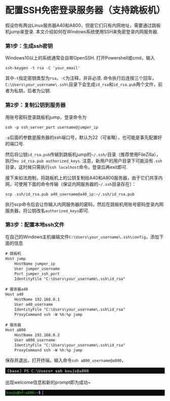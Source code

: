 # 配置SSH免密登录服务器（支持跳板机）

假设你有两台Linux服务器A40和A800，但是它们只有内网地址，需要通过跳板机jump来登录. 本文介绍如何在Windows系统使用SSH来免密登录内网服务器.

### 第1步：生成ssh密钥

Windows10以上的系统通常会自带OpenSSH. 打开Powershell或cmd，输入

```shell
ssh-keygen -t rsa -C 'your_email'
```

其中`-t`指定密钥类型为`rsa`，`-C`为注释，并非必须.  命令执行后连按三个回车，`C:\Users\your_username\.ssh\`目录下会生成`id_rsa`和`id_rsa.pub`两个文件，前者为私钥，后者为公钥.

### 第2步：复制公钥到服务器

用账号密码登录跳板机jump，登录命令为

```shell
ssh -p ssh_server_port username@jumper_ip
```

`-p`后面的参数是服务器的ssh端口号，默认为22（可省略），也可能是事先配置好的端口号.

然后将公钥`id_rsa.pub`传输到跳板机jump的`~/.ssh/`目录（推荐使用FileZilla），执行`mv id_rsa.pub authorized_keys`. 注意，新用户的用户目录下可能没有`.ssh`目录，这时候只需执行`ssh localhost`命令，登录后再exit即可.

接下来如法炮制，将跳板机上的公钥复制给A40和A800服务器，由于它们共享内网，可使用下面的命令传输（保证内网服务器的`~/.ssh`目录存在）：

```shell
scp .ssh/id_rsa.pub a40_username@a40_ip:~/.ssh/id_rsa.pub
```

执行scp命令后会让你输入内网服务器的密码，然后在跳板机用账号密码登录内网服务器，将公钥改名`authorized_keys`即可.

### 第3步：配置本地ssh文件

在自己的Windows主机编辑文件`C:\Users\your_username\.ssh\config`，添加下面的信息

```
# 跳板机
Host jump
    HostName jumper_ip
    User jumper_username
    Port jumper_ssh_port
    IdentityFile "C:\Users\your_username\.ssh\id_rsa"

# 服务器a40
Host a40
    HostName 192.168.0.1
    User a40_username
    IdentityFile "C:\Users\your_username\.ssh\id_rsa"
    ProxyCommand ssh -W %h:%p jump

# 服务器
Host a800
    HostName 192.168.0.2
    User a800_username
    IdentityFile "C:\Users\your_username\.ssh\id_rsa"
    ProxyCommand ssh -W %h:%p jump
```

保存并退出，打开终端，输入命令`ssh a800_username@a800`，

![image-20231121014006994](assets/image-20231121014006994.png)

出现welcome信息和新的prompt即为成功~

![image-20231121014230826](assets/image-20231121014230826.png)
